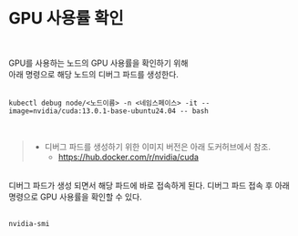 <br/>

# GPU 사용률 확인 
<br/>

GPU를 사용하는 노드의 GPU 사용률을 확인하기 위해 <br/>
아래 명령으로 해당 노드의 디버그 파드를 생성한다. <br/>
<br/>

~~~
kubectl debug node/<노드이름> -n <네임스페이스> -it --image=nvidia/cuda:13.0.1-base-ubuntu24.04 -- bash
~~~
<br/>

> * 디버그 파드를 생성하기 위한 이미지 버전은 아래 도커허브에서 참조.
>    - https://hub.docker.com/r/nvidia/cuda

<br/>
디버그 파드가 생성 되면서 해당 파드에 바로 접속하게 된다.
디버그 파드 접속 후 아래 명령으로 GPU 사용률을 확인할 수 있다.
<br/><br/>

~~~
nvidia-smi
~~~

<br/><br/><br/><br/>

